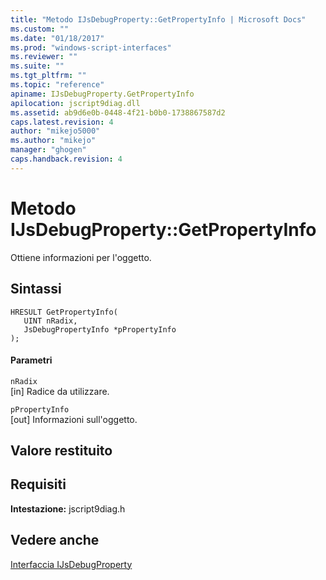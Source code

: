 ```yaml
---
title: "Metodo IJsDebugProperty::GetPropertyInfo | Microsoft Docs"
ms.custom: ""
ms.date: "01/18/2017"
ms.prod: "windows-script-interfaces"
ms.reviewer: ""
ms.suite: ""
ms.tgt_pltfrm: ""
ms.topic: "reference"
apiname: IJsDebugProperty.GetPropertyInfo
apilocation: jscript9diag.dll
ms.assetid: ab9d6e0b-0448-4f21-b0b0-1738867587d2
caps.latest.revision: 4
author: "mikejo5000"
ms.author: "mikejo"
manager: "ghogen"
caps.handback.revision: 4
---
```

# Metodo IJsDebugProperty::GetPropertyInfo
Ottiene informazioni per l'oggetto.  
  
## Sintassi  
  
```  
HRESULT GetPropertyInfo(  
   UINT nRadix,  
   JsDebugPropertyInfo *pPropertyInfo  
);  
```  
  
#### Parametri  
 `nRadix`  
 \[in\] Radice da utilizzare.  
  
 `pPropertyInfo`  
 \[out\] Informazioni sull'oggetto.  
  
## Valore restituito  
  
## Requisiti  
 **Intestazione:** jscript9diag.h  
  
## Vedere anche  
 [Interfaccia IJsDebugProperty](../../winscript/reference/ijsdebugproperty-interface.md)